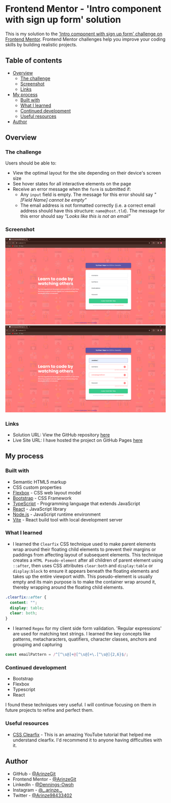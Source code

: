 # Frontend Mentor - 'Intro component with sign up form' solution

This is my solution to the ['Intro component with sign up form' challenge on Frontend Mentor](https://www.frontendmentor.io/challenges/intro-component-with-signup-form-5cf91bd49edda32581d28fd1). Frontend Mentor challenges help you improve your coding skills by building realistic projects.

## Table of contents

- [Overview](#overview)
  - [The challenge](#the-challenge)
  - [Screenshot](#screenshot)
  - [Links](#links)
- [My process](#my-process)
  - [Built with](#built-with)
  - [What I learned](#what-i-learned)
  - [Continued development](#continued-development)
  - [Useful resources](#useful-resources)
- [Author](#author)

## Overview

### The challenge

Users should be able to:

- View the optimal layout for the site depending on their device's screen size
- See hover states for all interactive elements on the page
- Receive an error message when the `form` is submitted if:
  - Any `input` field is empty. The message for this error should say _"[Field Name] cannot be empty"_
  - The email address is not formatted correctly (i.e. a correct email address should have this structure: `name@host.tld`). The message for this error should say _"Looks like this is not an email"_

### Screenshot

![Intro Component With Sign Up Form Screenshot1](/public/Intro%20Component%20With%20Sign%20Up%20Form%20Screenshot1.PNG)
![Intro Component With Sign Up Form Screenshot2](/public/Intro%20Component%20With%20Sign%20Up%20Form%20Screenshot2.PNG)

### Links

- Solution URL: View the GitHub repository [here](https://github.com/ArinzeGit/Intro-Component-With-Sign-Up-Form)
- Live Site URL: I have hosted the project on GitHub Pages [here](https://arinzegit.github.io/Intro-Component-With-Sign-Up-Form/)

## My process

### Built with

- Semantic HTML5 markup
- CSS custom properties
- [Flexbox](https://www.w3.org/TR/css-flexbox-1/) - CSS web layout model
- [Bootstrap](https://getbootstrap.com/) - CSS Framework
- [TypeScript](https://www.typescriptlang.org/) - Programming language that extends JavaScript
- [React](https://react.dev/) - JavaScript library
- [Node.js](https://nodejs.org/) - JavaScript runtime environment
- [Vite](https://vitejs.dev/) - React build tool with local development server

### What I learned

- I learned the `Clearfix` CSS technique used to make parent elements wrap around their floating child elements to prevent their margins or paddings from affecting layout of subsequent elements. This technique creates a `HTML Pseudo-element` after all children of parent element using `::after`, then uses CSS attributes `clear:both` and `display:table` or `display:block` to ensure it appears beneath the floating elements and takes up the entire viewport width. This pseudo-element is usually empty and its main purpose is to make the container wrap around it, thereby wrapping around the floating child elements.

```css
.clearfix::after {
  content: "";
  display: table;
  clear: both;
}
```

- I learned `Regex` for my client side form validation. 'Regular expressions' are used for matching text strings. I learned the key concepts like patterns, metacharacters, quatifiers, character classes, anchors and grouping and capturing

```js
const emailPattern = /^[^\s@]+@[^\s@]+\.[^\s@]{2,6}$/;
```

### Continued development

- Bootstrap
- Flexbox
- Typescript
- React

I found these techniques very useful. I will continue focusing on them in future projects to refine and perfect them.

### Useful resources

- [CSS Clearfix](https://youtu.be/2tC4PIlEz_o?si=YXKXOB1QXEEYqeFb) - This is an amazing YouTube tutorial that helped me understand clearfix. I'd recommend it to anyone having difficulties with it.

## Author

- GitHub - [@ArinzeGit](https://github.com/ArinzeGit)
- Frontend Mentor - [@ArinzeGit](https://www.frontendmentor.io/profile/ArinzeGit)
- LinkedIn - [@Dennings-Owoh](https://www.linkedin.com/in/dennings-owoh-4839971b1/)
- Instagram - [@\_.arinze.\_](https://www.instagram.com/_.arinze._/)
- Twitter - [@Arinze98433402](https://twitter.com/Arinze98433402)
